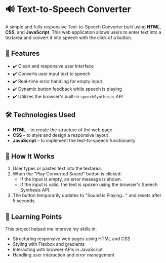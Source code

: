 # 🔊 Text-to-Speech Converter

A simple and fully responsive Text-to-Speech Converter built using **HTML**, **CSS**, and **JavaScript**. This web application allows users to enter text into a textarea and convert it into speech with the click of a button.

## 🚀 Features

- ✔️ Clean and responsive user interface
- ✔️ Converts user input text to speech
- ✔️ Real-time error handling for empty input
- ✔️ Dynamic button feedback while speech is playing
- ✔️ Utilizes the browser's built-in `speechSynthesis` API

## 🛠️ Technologies Used

- **HTML** – to create the structure of the web page
- **CSS** – to style and design a responsive layout
- **JavaScript** – to implement the text-to-speech functionality

## 🎯 How It Works

1. User types or pastes text into the textarea.
2. When the "Play Converted Sound" button is clicked:
   - If the input is empty, an error message is shown.
   - If the input is valid, the text is spoken using the browser's Speech Synthesis API.
3. The button temporarily updates to "Sound is Playing..." and resets after 5 seconds.

## 🧠 Learning Points

This project helped me improve my skills in:
- Structuring responsive web pages using HTML and CSS
- Styling with Flexbox and gradients
- Interacting with browser APIs in JavaScript
- Handling user interaction and error management
